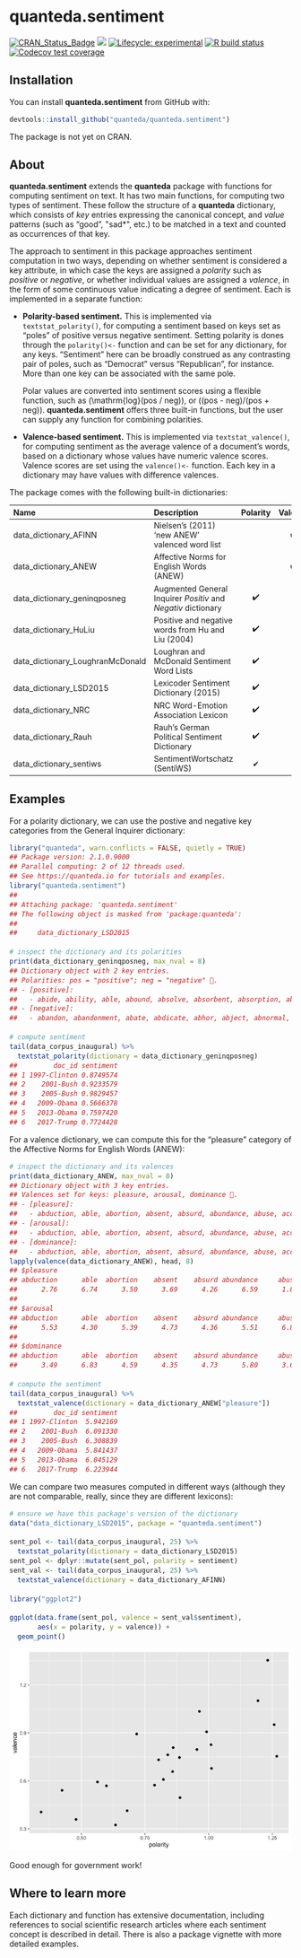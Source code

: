
# quanteda.sentiment

<!-- badges: start -->

[![CRAN\_Status\_Badge](http://www.r-pkg.org/badges/version/quanteda.sentiment)](https://cran.r-project.org/package=quanteda.sentiment)
[![](https://img.shields.io/badge/devel%20version-0.2-royalblue.svg)](https://github.com/quanteda/quanteda.sentiment)
[![Lifecycle:
experimental](https://img.shields.io/badge/lifecycle-experimental-orange.svg)](https://www.tidyverse.org/lifecycle/#experimental)
[![R build
status](https://github.com/quanteda/quanteda.sentiment/workflows/R-CMD-check/badge.svg)](https://github.com/quanteda/quanteda.sentiment/actions)
[![Codecov test
coverage](https://codecov.io/gh/quanteda/quanteda.sentiment/branch/master/graph/badge.svg)](https://codecov.io/gh/quanteda/quanteda.sentiment?branch=master)
<!-- badges: end -->

## Installation

You can install **quanteda.sentiment** from GitHub with:

``` r
devtools::install_github("quanteda/quanteda.sentiment")
```

The package is not yet on CRAN.

## About

**quanteda.sentiment** extends the **quanteda** package with functions
for computing sentiment on text. It has two main functions, for
computing two types of sentiment. These follow the structure of a
**quanteda** dictionary, which consists of *key* entries expressing the
canonical concept, and *value* patterns (such as “good”, "sad\*", etc.)
to be matched in a text and counted as occurrences of that key.

The approach to sentiment in this package approaches sentiment
computation in two ways, depending on whether sentiment is considered a
key attribute, in which case the keys are assigned a *polarity* such as
*positive* or *negative*, or whether individual values are assigned a
*valence*, in the form of some continuous value indicating a degree of
sentiment. Each is implemented in a separate function:

  - **Polarity-based sentiment.** This is implemented via
    `textstat_polarity()`, for computing a sentiment based on keys set
    as “poles” of positive versus negative sentiment. Setting polarity
    is dones through the `polarity()<-` function and can be set for any
    dictionary, for any keys. “Sentiment” here can be broadly construed
    as any contrasting pair of poles, such as “Democrat” versus
    “Republican”, for instance. More than one key can be associated
    with the same pole.
    
    Polar values are converted into sentiment scores using a flexible
    function, such as \(\mathrm{log}(pos / neg)\), or
    \((pos - neg)/(pos + neg)\). **quanteda.sentiment** offers three
    built-in functions, but the user can supply any function for
    combining polarities.

  - **Valence-based sentiment.** This is implemented via
    `textstat_valence()`, for computing sentiment as the average valence
    of a document’s words, based on a dictionary whose values have
    numeric valence scores. Valence scores are set using the
    `valence()<-` function. Each key in a dictionary may have values
    with difference valences.

The package comes with the following built-in dictionaries:

| Name                               | Description                                                   | Polarity | Valence |
| :--------------------------------- | :------------------------------------------------------------ | :------: | :-----: |
| data\_dictionary\_AFINN            | Nielsen’s (2011) ‘new ANEW’ valenced word list                |          |   ✔️    |
| data\_dictionary\_ANEW             | Affective Norms for English Words (ANEW)                      |          |   ✔️    |
| data\_dictionary\_geninqposneg     | Augmented General Inquirer *Positiv* and *Negativ* dictionary |    ✔️    |         |
| data\_dictionary\_HuLiu            | Positive and negative words from Hu and Liu (2004)            |    ✔️    |         |
| data\_dictionary\_LoughranMcDonald | Loughran and McDonald Sentiment Word Lists                    |    ✔️    |         |
| data\_dictionary\_LSD2015          | Lexicoder Sentiment Dictionary (2015)                         |    ✔️    |         |
| data\_dictionary\_NRC              | NRC Word-Emotion Association Lexicon                          |    ✔️    |         |
| data\_dictionary\_Rauh             | Rauh’s German Political Sentiment Dictionary                  |    ✔️    |         |
| data\_dictionary\_sentiws          | SentimentWortschatz (SentiWS)                                 |    ✔     |    ✔    |

## Examples

For a polarity dictionary, we can use the postive and negative key
categories from the General Inquirer dictionary:

``` r
library("quanteda", warn.conflicts = FALSE, quietly = TRUE)
## Package version: 2.1.0.9000
## Parallel computing: 2 of 12 threads used.
## See https://quanteda.io for tutorials and examples.
library("quanteda.sentiment")
## 
## Attaching package: 'quanteda.sentiment'
## The following object is masked from 'package:quanteda':
## 
##     data_dictionary_LSD2015

# inspect the dictionary and its polarities
print(data_dictionary_geninqposneg, max_nval = 8)
## Dictionary object with 2 key entries.
## Polarities: pos = "positive"; neg = "negative" .
## - [positive]:
##   - abide, ability, able, abound, absolve, absorbent, absorption, abundance [ ... and 1,645 more ]
## - [negative]:
##   - abandon, abandonment, abate, abdicate, abhor, abject, abnormal, abolish [ ... and 2,002 more ]

# compute sentiment
tail(data_corpus_inaugural) %>%
  textstat_polarity(dictionary = data_dictionary_geninqposneg)
##         doc_id sentiment
## 1 1997-Clinton 0.8749574
## 2    2001-Bush 0.9233579
## 3    2005-Bush 0.9829457
## 4   2009-Obama 0.5666378
## 5   2013-Obama 0.7597420
## 6   2017-Trump 0.7724428
```

For a valence dictionary, we can compute this for the “pleasure”
category of the Affective Norms for English Words (ANEW):

``` r
# inspect the dictionary and its valences
print(data_dictionary_ANEW, max_nval = 8)
## Dictionary object with 3 key entries.
## Valences set for keys: pleasure, arousal, dominance .
## - [pleasure]:
##   - abduction, able, abortion, absent, absurd, abundance, abuse, accept [ ... and 2,463 more ]
## - [arousal]:
##   - abduction, able, abortion, absent, absurd, abundance, abuse, accept [ ... and 2,463 more ]
## - [dominance]:
##   - abduction, able, abortion, absent, absurd, abundance, abuse, accept [ ... and 2,463 more ]
lapply(valence(data_dictionary_ANEW), head, 8)
## $pleasure
## abduction      able  abortion    absent    absurd abundance     abuse    accept 
##      2.76      6.74      3.50      3.69      4.26      6.59      1.80      6.80 
## 
## $arousal
## abduction      able  abortion    absent    absurd abundance     abuse    accept 
##      5.53      4.30      5.39      4.73      4.36      5.51      6.83      5.53 
## 
## $dominance
## abduction      able  abortion    absent    absurd abundance     abuse    accept 
##      3.49      6.83      4.59      4.35      4.73      5.80      3.69      5.41

# compute the sentiment
tail(data_corpus_inaugural) %>%
  textstat_valence(dictionary = data_dictionary_ANEW["pleasure"])
##         doc_id sentiment
## 1 1997-Clinton  5.942169
## 2    2001-Bush  6.091330
## 3    2005-Bush  6.308839
## 4   2009-Obama  5.841437
## 5   2013-Obama  6.045129
## 6   2017-Trump  6.223944
```

We can compare two measures computed in different ways (although they
are not comparable, really, since they are different lexicons):

``` r
# ensure we have this package's version of the dictionary
data("data_dictionary_LSD2015", package = "quanteda.sentiment")

sent_pol <- tail(data_corpus_inaugural, 25) %>%
  textstat_polarity(dictionary = data_dictionary_LSD2015)
sent_pol <- dplyr::mutate(sent_pol, polarity = sentiment)
sent_val <- tail(data_corpus_inaugural, 25) %>%
  textstat_valence(dictionary = data_dictionary_AFINN)

library("ggplot2")

ggplot(data.frame(sent_pol, valence = sent_val$sentiment),
       aes(x = polarity, y = valence)) +
  geom_point()
```

![](man/images/unnamed-chunk-6-1.png)<!-- -->

Good enough for government work\!

## Where to learn more

Each dictionary and function has extensive documentation, including
references to social scientific research articles where each sentiment
concept is described in detail. There is also a package vignette with
more detailed examples.
